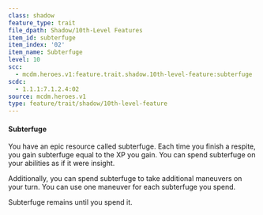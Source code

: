 ```yaml
---
class: shadow
feature_type: trait
file_dpath: Shadow/10th-Level Features
item_id: subterfuge
item_index: '02'
item_name: Subterfuge
level: 10
scc:
  - mcdm.heroes.v1:feature.trait.shadow.10th-level-feature:subterfuge
scdc:
  - 1.1.1:7.1.2.4:02
source: mcdm.heroes.v1
type: feature/trait/shadow/10th-level-feature
---
```


#### Subterfuge

You have an epic resource called subterfuge. Each time you finish a respite, you gain subterfuge equal to the XP you gain. You can spend subterfuge on your abilities as if it were insight.

Additionally, you can spend subterfuge to take additional maneuvers on your turn. You can use one maneuver for each subterfuge you spend.

Subterfuge remains until you spend it.
